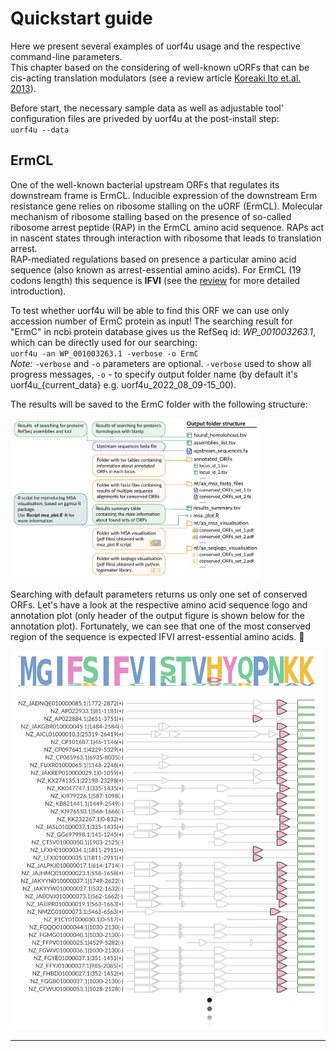 # Quickstart guide

Here we present several examples of uorf4u usage and the respective command-line parameters.  
This chapter based on the considering of well-known uORFs that can be cis-acting translation modulators (see a review article [Koreaki Ito et.al. 2013](https://www.annualreviews.org/doi/10.1146/annurev-biochem-080211-105026)).

Before start, the necessary sample data as well as adjustable tool' configuration files are priveded by uorf4u at the post-install step:    
`uorf4u --data`   


## ErmCL 

One of the well-known bacterial upstream ORFs that regulates its downstream frame is ErmCL. Inducible expression of the downstream Erm resistance gene relies on ribosome stalling on the uORF (ErmCL). Molecular mechanism of ribosome stalling based on the presence of so-called ribosome arrest peptide (RAP) in the ErmCL amino acid sequence. RAPs act in nascent states through interaction with ribosome that leads to translation arrest.  
RAP-mediated regulations based on presence a particular amino acid sequence (also known as arrest-essential amino acids). For ErmCL (19 codons length) this sequence is **IFVI** (see the [review](https://www.annualreviews.org/doi/10.1146/annurev-biochem-080211-105026) for more detailed introduction). 

To test whether uorf4u will be able to find this ORF we can use only accession number of ErmC protein as input! The searching result for "ErmC" in ncbi protein database gives us the RefSeq id: *WP_001003263.1*, which can be directly used for our searching:  
`uorf4u -an WP_001003263.1 -verbose -o ErmC `  
*Note:* `-verbose` and `-o` parameters are optional. `-verbose` used to show all progress messages, `-o` - to specify output folder name (by default it's uorf4u_{current_data} e.g. uorf4u_2022_08_09-15_00).  

The results will be saved to the ErmC folder with the following structure:

<img  src="img/output.svg" width="400"/>

Searching with default parameters returns us only one set of conserved ORFs. Let's have a look at the respective amino acid sequence logo and annotation plot (only header of the output figure is shown below for the annotation plot). Fortunately, we can see that one of the most conserved region of the sequence is expected IFVI arrest-essential amino acids. 🥳

<img  src="img/ermcl_output.svg" width="500"/>



---

